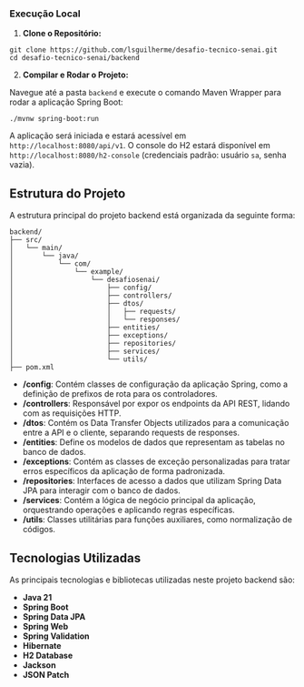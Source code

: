 ### Execução Local

1. **Clone o Repositório:**
```
git clone https://github.com/lsguilherme/desafio-tecnico-senai.git
cd desafio-tecnico-senai/backend
```

2. **Compilar e Rodar o Projeto:**

Navegue até a pasta `backend` e execute o comando Maven Wrapper para rodar a aplicação Spring Boot:
```
./mvnw spring-boot:run
```

A aplicação será iniciada e estará acessível em `http://localhost:8080/api/v1`. O console do H2 estará disponível em
`http://localhost:8080/h2-console` (credenciais padrão: usuário `sa`, senha vazia).

## Estrutura do Projeto

A estrutura principal do projeto backend está organizada da seguinte forma:

    backend/
    ├── src/
    │   └── main/
    │       └── java/
    │           └── com/
    │               └── example/
    │                   └── desafiosenai/
    │                       ├── config/
    │                       ├── controllers/
    │                       ├── dtos/
    │                       │   ├── requests/
    │                       │   └── responses/
    │                       ├── entities/
    │                       ├── exceptions/
    │                       ├── repositories/
    │                       ├── services/
    │                       └── utils/
    ├── pom.xml

- **/config**: Contém classes de configuração da aplicação Spring, como a definição de prefixos de rota para os controladores.
- **/controllers**: Responsável por expor os endpoints da API REST, lidando com as requisições HTTP.
- **/dtos**: Contém os Data Transfer Objects utilizados para a comunicação entre a API e o cliente, separando requests de responses.
- **/entities**: Define os modelos de dados que representam as tabelas no banco de dados.
- **/exceptions**: Contém as classes de exceção personalizadas para tratar erros específicos da aplicação de forma padronizada.
- **/repositories**: Interfaces de acesso a dados que utilizam Spring Data JPA para interagir com o banco de dados.
- **/services**: Contém a lógica de negócio principal da aplicação, orquestrando operações e aplicando regras específicas.
- **/utils**: Classes utilitárias para funções auxiliares, como normalização de códigos.

## Tecnologias Utilizadas

As principais tecnologias e bibliotecas utilizadas neste projeto backend são:

- **Java 21**
- **Spring Boot**
- **Spring Data JPA**
- **Spring Web**
- **Spring Validation**
- **Hibernate**
- **H2 Database**
- **Jackson**
- **JSON Patch**